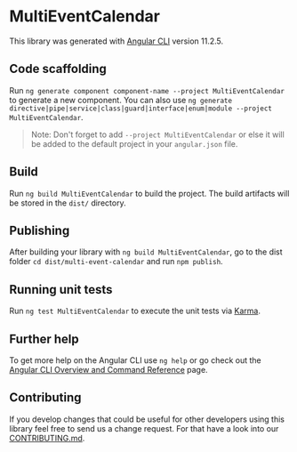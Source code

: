 <!-- SPDX-License-Identifier: MIT -->
<!-- Copyright (c) 2021 Daimler TSS GmbH -->
# MultiEventCalendar

This library was generated with [Angular CLI](https://github.com/angular/angular-cli) version 11.2.5.

## Code scaffolding

Run `ng generate component component-name --project MultiEventCalendar` to generate a new component. You can also use `ng generate directive|pipe|service|class|guard|interface|enum|module --project MultiEventCalendar`.
> Note: Don't forget to add `--project MultiEventCalendar` or else it will be added to the default project in your `angular.json` file.

## Build

Run `ng build MultiEventCalendar` to build the project. The build artifacts will be stored in the `dist/` directory.

## Publishing

After building your library with `ng build MultiEventCalendar`, go to the dist folder `cd dist/multi-event-calendar` and run `npm publish`.

## Running unit tests

Run `ng test MultiEventCalendar` to execute the unit tests via [Karma](https://karma-runner.github.io).

## Further help

To get more help on the Angular CLI use `ng help` or go check out the [Angular CLI Overview and Command Reference](https://angular.io/cli) page.

## Contributing

If you develop changes that could be useful for other developers using this library feel free to send us a change request. For that have a look into our [CONTRIBUTING.md](./../../CONTRIBUTING.md).
